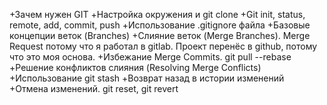 +Зачем нужен GIT
+Настройка окружения и git clone
+Git init, status, remote, add, commit, push
+Использование .gitignore файла
+Базовые концепции веток (Branches)
+Слияние веток (Merge Branches). Merge Request потому что я работал в gitlab. Проект перенёс в github, потому что это моя основа.
+Избежание Merge Commits. git pull --rebase
+Решение конфликтов слияния (Resolving Merge Conflicts)
+Использование git stash
+Возврат назад в истории изменений
+Отмена изменений. git reset, git revert


